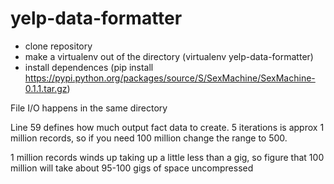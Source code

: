 yelp-data-formatter
===================

* clone repository
* make a virtualenv out of the directory (virtualenv yelp-data-formatter)
* install dependences (pip install https://pypi.python.org/packages/source/S/SexMachine/SexMachine-0.1.1.tar.gz)

File I/O happens in the same directory

Line 59 defines how much output fact data to create.  5 iterations is approx 1 million records, so if you need 100 million change the range to 500.

1 million records winds up taking up a little less than a gig, so figure that 100 million will take about 95-100 gigs of space uncompressed


